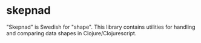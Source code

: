 # skepnad

"Skepnad" is Swedish for "shape". This library contains utilities for
handling and comparing data shapes in Clojure/Clojurescript.
